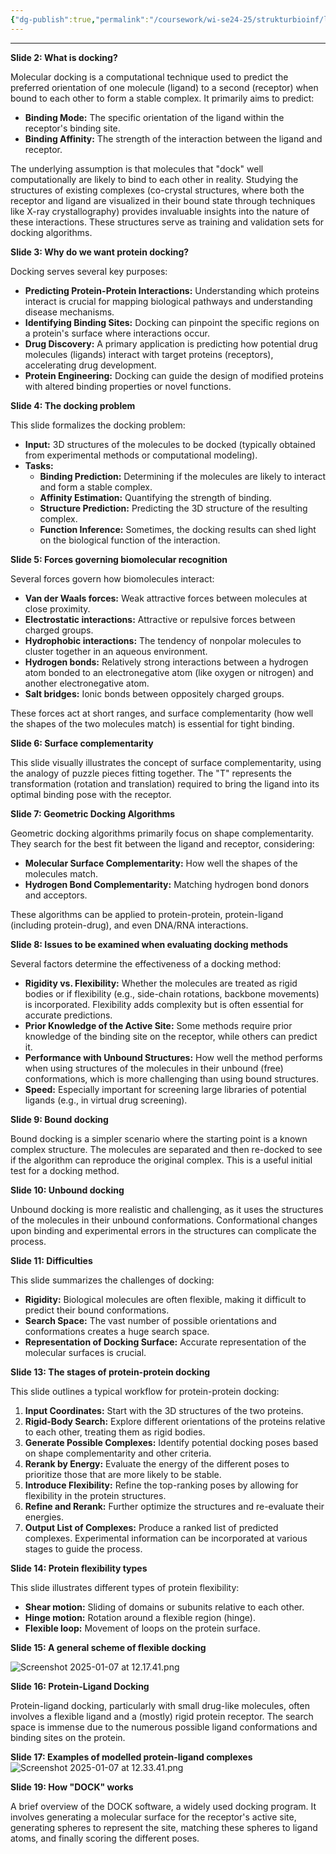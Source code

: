 ```yaml
---
{"dg-publish":true,"permalink":"/coursework/wi-se24-25/strukturbioinf/lecture-notes/l12-docking/","noteIcon":""}
---
```


---


**Slide 2: What is docking?**

Molecular docking is a computational technique used to predict the preferred orientation of one molecule (ligand) to a second (receptor) when bound to each other to form a stable complex.   It primarily aims to predict:

* **Binding Mode:** The specific orientation of the ligand within the receptor's binding site.
* **Binding Affinity:** The strength of the interaction between the ligand and receptor.

The underlying assumption is that molecules that "dock" well computationally are likely to bind to each other in reality.  Studying the structures of existing complexes (co-crystal structures, where both the receptor and ligand are visualized in their bound state through techniques like X-ray crystallography) provides invaluable insights into the nature of these interactions.  These structures serve as training and validation sets for docking algorithms.

**Slide 3: Why do we want protein docking?**

Docking serves several key purposes:

* **Predicting Protein-Protein Interactions:** Understanding which proteins interact is crucial for mapping biological pathways and understanding disease mechanisms.
* **Identifying Binding Sites:** Docking can pinpoint the specific regions on a protein's surface where interactions occur.
* **Drug Discovery:** A primary application is predicting how potential drug molecules (ligands) interact with target proteins (receptors), accelerating drug development.
* **Protein Engineering:**  Docking can guide the design of modified proteins with altered binding properties or novel functions.

**Slide 4: The docking problem**

This slide formalizes the docking problem:

* **Input:**  3D structures of the molecules to be docked (typically obtained from experimental methods or computational modeling).
* **Tasks:**
    * **Binding Prediction:** Determining if the molecules are likely to interact and form a stable complex.
    * **Affinity Estimation:** Quantifying the strength of binding.
    * **Structure Prediction:** Predicting the 3D structure of the resulting complex.
    * **Function Inference:** Sometimes, the docking results can shed light on the biological function of the interaction.

**Slide 5: Forces governing biomolecular recognition**

Several forces govern how biomolecules interact:

* **Van der Waals forces:** Weak attractive forces between molecules at close proximity.
* **Electrostatic interactions:** Attractive or repulsive forces between charged groups.
* **Hydrophobic interactions:** The tendency of nonpolar molecules to cluster together in an aqueous environment.
* **Hydrogen bonds:** Relatively strong interactions between a hydrogen atom bonded to an electronegative atom (like oxygen or nitrogen) and another electronegative atom.
* **Salt bridges:** Ionic bonds between oppositely charged groups.

These forces act at short ranges, and surface complementarity (how well the shapes of the two molecules match) is essential for tight binding.

**Slide 6: Surface complementarity**

This slide visually illustrates the concept of surface complementarity, using the analogy of puzzle pieces fitting together.  The "T" represents the transformation (rotation and translation) required to bring the ligand into its optimal binding pose with the receptor.

**Slide 7: Geometric Docking Algorithms**

Geometric docking algorithms primarily focus on shape complementarity. They search for the best fit between the ligand and receptor, considering:

* **Molecular Surface Complementarity:**  How well the shapes of the molecules match.
* **Hydrogen Bond Complementarity:** Matching hydrogen bond donors and acceptors.

These algorithms can be applied to protein-protein, protein-ligand (including protein-drug), and even DNA/RNA interactions.

**Slide 8: Issues to be examined when evaluating docking methods**

Several factors determine the effectiveness of a docking method:

* **Rigidity vs. Flexibility:**  Whether the molecules are treated as rigid bodies or if flexibility (e.g., side-chain rotations, backbone movements) is incorporated.  Flexibility adds complexity but is often essential for accurate predictions.
* **Prior Knowledge of the Active Site:** Some methods require prior knowledge of the binding site on the receptor, while others can predict it.
* **Performance with Unbound Structures:** How well the method performs when using structures of the molecules in their unbound (free) conformations, which is more challenging than using bound structures.
* **Speed:**  Especially important for screening large libraries of potential ligands (e.g., in virtual drug screening).

**Slide 9: Bound docking**

Bound docking is a simpler scenario where the starting point is a known complex structure. The molecules are separated and then re-docked to see if the algorithm can reproduce the original complex.  This is a useful initial test for a docking method.

**Slide 10: Unbound docking**

Unbound docking is more realistic and challenging, as it uses the structures of the molecules in their unbound conformations.  Conformational changes upon binding and experimental errors in the structures can complicate the process.

**Slide 11: Difficulties**

This slide summarizes the challenges of docking:

* **Rigidity:**  Biological molecules are often flexible, making it difficult to predict their bound conformations.
* **Search Space:** The vast number of possible orientations and conformations creates a huge search space.
* **Representation of Docking Surface:**  Accurate representation of the molecular surfaces is crucial.


**Slide 13: The stages of protein-protein docking**

This slide outlines a typical workflow for protein-protein docking:

1. **Input Coordinates:** Start with the 3D structures of the two proteins.
2. **Rigid-Body Search:**  Explore different orientations of the proteins relative to each other, treating them as rigid bodies.
3. **Generate Possible Complexes:**  Identify potential docking poses based on shape complementarity and other criteria.
4. **Rerank by Energy:**  Evaluate the energy of the different poses to prioritize those that are more likely to be stable.
5. **Introduce Flexibility:**  Refine the top-ranking poses by allowing for flexibility in the protein structures.
6. **Refine and Rerank:** Further optimize the structures and re-evaluate their energies.
7. **Output List of Complexes:**  Produce a ranked list of predicted complexes.  Experimental information can be incorporated at various stages to guide the process.


**Slide 14: Protein flexibility types**

This slide illustrates different types of protein flexibility:

* **Shear motion:**  Sliding of domains or subunits relative to each other.
* **Hinge motion:**  Rotation around a flexible region (hinge).
* **Flexible loop:**  Movement of loops on the protein surface.

**Slide 15: A general scheme of flexible docking**


![Screenshot 2025-01-07 at 12.17.41.png](/img/user/Attachments/Screenshot%202025-01-07%20at%2012.17.41.png)


**Slide 16: Protein-Ligand Docking**

Protein-ligand docking, particularly with small drug-like molecules, often involves a flexible ligand and a (mostly) rigid protein receptor. The search space is immense due to the numerous possible ligand conformations and binding sites on the protein.

**Slide 17: Examples of modelled protein-ligand complexes**
![Screenshot 2025-01-07 at 12.33.41.png](/img/user/Attachments/Screenshot%202025-01-07%20at%2012.33.41.png)



**Slide 19: How "DOCK" works**

A brief overview of the DOCK software, a widely used docking program. It involves generating a molecular surface for the receptor's active site, generating spheres to represent the site, matching these spheres to ligand atoms, and finally scoring the different poses.



